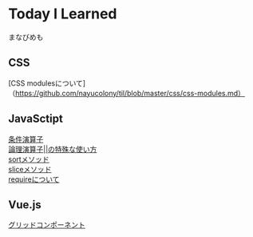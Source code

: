 # Today I Learned
まなびめも

## CSS
[CSS modulesについて]（https://github.com/nayucolony/til/blob/master/css/css-modules.md）

## JavaSctipt
[条件演算子](https://github.com/nayucolony/til/blob/master/javascript/Conditional_Operator.md)  
[論理演算子||の特殊な使い方](https://github.com/nayucolony/til/blob/master/javascript/Logical_Operators.md)  
[sortメソッド](https://github.com/nayucolony/til/blob/master/javascript/sort.md)  
[sliceメソッド](https://github.com/nayucolony/til/blob/master/javascript/slice.md)  
[requireについて](https://github.com/nayucolony/til/blob/master/javascript/require.md)  

## Vue.js
[グリッドコンポーネント](https://github.com/nayucolony/til/blob/master/javascript/vue/grid-component.md)  
